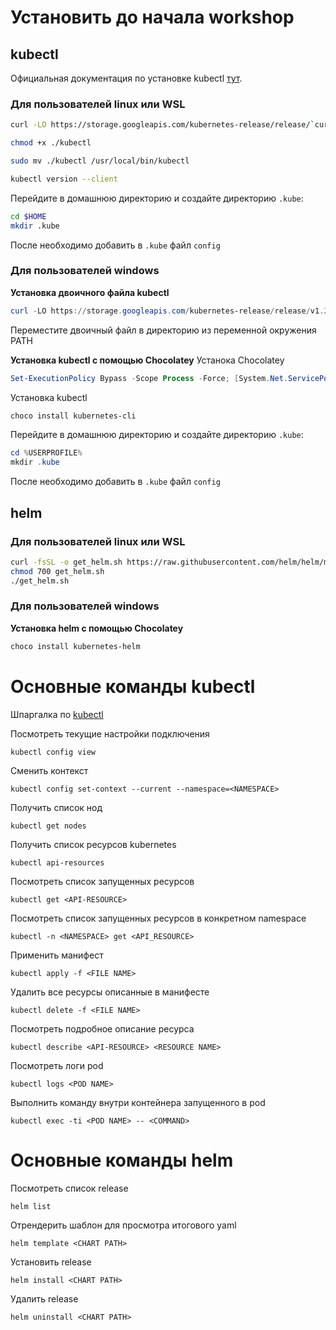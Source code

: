 # Установить до начала workshop

## kubectl

Официальная документация по установке kubectl [тут](https://kubernetes.io/ru/docs/tasks/tools/install-kubectl/).

### Для пользователей linux или WSL
```bash
curl -LO https://storage.googleapis.com/kubernetes-release/release/`curl -s https://storage.googleapis.com/kubernetes-release/release/stable.txt`/bin/linux/amd64/kubectl

chmod +x ./kubectl

sudo mv ./kubectl /usr/local/bin/kubectl

kubectl version --client
```

Перейдите в домашнюю директорию и создайте директорию `.kube`:
```bash
cd $HOME
mkdir .kube
```
После необходимо добавить в `.kube` файл `config`


### Для пользователей windows
__Установка двоичного файла kubectl__
```powershell
curl -LO https://storage.googleapis.com/kubernetes-release/release/v1.23.0/bin/windows/amd64/kubectl.exe
```
Переместите двоичный файл в директорию из переменной окружения PATH

__Установка kubectl с помощью Chocolatey__
Устанока Chocolatey
```powershell
Set-ExecutionPolicy Bypass -Scope Process -Force; [System.Net.ServicePointManager]::SecurityProtocol = [System.Net.ServicePointManager]::SecurityProtocol -bor 3072; iex ((New-Object System.Net.WebClient).DownloadString('https://community.chocolatey.org/install.ps1'))
```
Установка kubectl
```powershell
choco install kubernetes-cli
```

Перейдите в домашнюю директорию и создайте директорию `.kube`:
```powershell
cd %USERPROFILE%
mkdir .kube
```

После необходимо добавить в `.kube` файл `config`

## helm
### Для пользователей linux или WSL
```bash
curl -fsSL -o get_helm.sh https://raw.githubusercontent.com/helm/helm/main/scripts/get-helm-3
chmod 700 get_helm.sh
./get_helm.sh
```

### Для пользователей windows
__Установка helm с помощью Chocolatey__
```powershell
choco install kubernetes-helm
```

# Основные команды kubectl
Шпаргалка по [kubectl](https://kubernetes.io/ru/docs/reference/kubectl/cheatsheet/)

Посмотреть текущие настройки подключения
```
kubectl config view
```

Сменить контекст
```
kubectl config set-context --current --namespace=<NAMESPACE>
```

Получить список нод
```
kubectl get nodes
```

Получить список ресурсов kubernetes
```
kubectl api-resources
```

Посмотреть список запущенных ресурсов
```
kubectl get <API-RESOURCE>
```

Посмотреть список запущенных ресурсов в конкретном namespace
```
kubectl -n <NAMESPACE> get <API_RESOURCE>
```

Применить манифест
```
kubectl apply -f <FILE NAME>
```

Удалить все ресурсы описанные в манифесте
```
kubectl delete -f <FILE NAME>
```

Посмотреть подробное описание ресурса
```
kubectl describe <API-RESOURCE> <RESOURCE NAME>
```

Посмотреть логи pod
```
kubectl logs <POD NAME>
```

Выполнить команду внутри контейнера запущенного в pod
```
kubectl exec -ti <POD NAME> -- <COMMAND>
```

# Основные команды helm
Посмотреть список release
```
helm list
```

Отрендерить шаблон для просмотра итогового yaml
```
helm template <CHART PATH>
```

Установить release
```
helm install <CHART PATH>
```

Удалить release
```
helm uninstall <CHART PATH>
```
